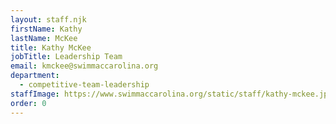 ```yaml
---
layout: staff.njk
firstName: Kathy
lastName: McKee
title: Kathy McKee
jobTitle: Leadership Team
email: kmckee@swimmaccarolina.org
department:
  - competitive-team-leadership
staffImage: https://www.swimmaccarolina.org/static/staff/kathy-mckee.jpg
order: 0
---
```

